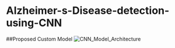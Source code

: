 # Alzheimer-s-Disease-detection-using-CNN

##Proposed Custom Model
![CNN_Model_Architecture](https://github.com/user-attachments/assets/1886aaca-7ef3-4539-9fee-559967b10982)
